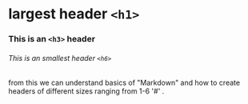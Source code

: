 # largest header `<h1>`

### This is an `<h3>` header

###### This is an smallest header `<h6>` 
 from this we can understand basics of "Markdown" and how to create headers of different sizes ranging from 1-6 '#' . 
